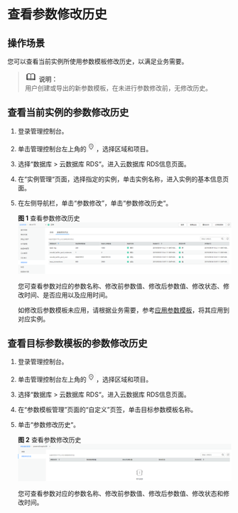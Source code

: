 # 查看参数修改历史<a name="rds_pg_05_0099"></a>

## 操作场景<a name="rds_05_0099_section2406221536"></a>

您可以查看当前实例所使用参数模板修改历史，以满足业务需要。

>![](public_sys-resources/icon-note.gif) **说明：**   
>用户创建或导出的新参数模板，在未进行参数修改前，无修改历史。  

## 查看当前实例的参数修改历史<a name="rds_05_0099_section19506644183319"></a>

1.  登录管理控制台。
2.  单击管理控制台左上角的![](figures/Region灰色图标.png)，选择区域和项目。
3.  选择“数据库  \>  云数据库 RDS“。进入云数据库 RDS信息页面。
4.  在“实例管理“页面，选择指定的实例，单击实例名称，进入实例的基本信息页面。
5.  在左侧导航栏，单击“参数修改”，单击“参数修改历史“。

    **图 1**  查看参数修改历史<a name="rds_05_0099_fig1767973892111"></a>  
    ![](figures/查看参数修改历史.png "查看参数修改历史")

    您可查看参数对应的参数名称、修改前参数值、修改后参数值、修改状态、修改时间、是否应用以及应用时间。

    如修改后参数模板未应用，请根据业务需要，参考[应用参数模板](应用参数模板.md)，将其应用到对应实例。


## 查看目标参数模板的参数修改历史<a name="rds_05_0099_section3949533112211"></a>

1.  登录管理控制台。
2.  单击管理控制台左上角的![](figures/Region灰色图标.png)，选择区域和项目。
3.  选择“数据库  \>  云数据库 RDS“。进入云数据库 RDS信息页面。
4.  在“参数模板管理”页面的“自定义”页签，单击目标参数模板名称。
5.  单击“参数修改历史“。

    **图 2**  查看参数修改历史<a name="rds_05_0099_fig139501133152214"></a>  
    ![](figures/查看参数修改历史-17.png "查看参数修改历史-17")

    您可查看参数对应的参数名称、修改前参数值、修改后参数值、修改状态和修改时间。


